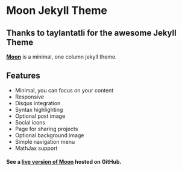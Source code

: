 # Moon Jekyll Theme

## Thanks to taylantatli for the awesome Jekyll Theme
**[Moon](https://taylantatli.github.io/Moon)** is a minimal, one column jekyll theme.

## Features
* Minimal, you can focus on your content
* Responsive
* Disqus integration
* Syntax highlighting
* Optional post image
* Social icons
* Page for sharing projects
* Optional background image
* Simple navigation menu
* MathJax support

#### See a [live version of Moon](https://taylantatli.github.io/Moon) hosted on GitHub.
